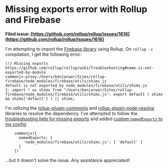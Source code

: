 # Missing exports error with Rollup and Firebase

**Filed issue: [https://github.com/rollup/rollup/issues/1616](https://github.com/rollup/rollup/issues/1616)**

I'm attempting to import the [Firebase library](https://www.npmjs.com/package/firebase) using Rollup. On `rollup -c` compilation, I get the following error:

```
(!) Missing exports
https://github.com/rollup/rollup/wiki/Troubleshooting#name-is-not-exported-by-module
commonjs-proxy:/Users/benjarwar/Sites/rollup-firebase/node_modules/firebase/utils/shims.js
default is not exported by node_modules/firebase/utils/shims.js
1: import * as shims from "/Users/benjarwar/Sites/rollup-firebase/node_modules/firebase/utils/shims.js"; export default ( shims && shims['default'] ) || shims;
```

I'm utilizing the [rollup-plugin-commonjs](https://github.com/rollup/rollup-plugin-commonjs) and [rollup-plugin-node-resolve](https://github.com/rollup/rollup-plugin-node-resolve) libraries to resolve the dependency. I've attempted to follow the [troubleshooting help for missing exports](https://github.com/rollup/rollup/wiki/Troubleshooting#name-is-not-exported-by-module) and added [custom `namedExports` to my config](https://github.com/rollup/rollup-plugin-commonjs#custom-named-exports):

```
    commonjs({
      namedExports: {
        'node_modules/firebase/utils/shims.js': [ 'default' ]
      }
    })
```

...but it doesn't solve the issue. Any assistance appreciated!

